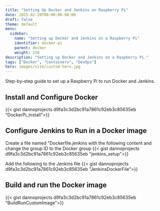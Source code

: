 ```yaml
---
title: "Setting Up Docker and Jenkins on Raspberry Pi"
date: 2025-02-20T00:00:00-08:00
draft: false
theme: default
menu:
  sidebar:
    name: "Setting up Docker and Jenkins on a Raspberry Pi"
    identifier: docker-pi
    parent: docker
    weight: 210
description: "Setting up Docker and Jenkins on a Raspberry Pi."
tags: ["Docker", "Containers", "DevOps"]
hero: images/site/custom-hero.jpg
---
```




Step-by-step guide to set up a Raspberry Pi to run Docker and Jenkins.

## Install and Configure Docker

{{< gist dannoprojects d9fa3c3d2bc91a7861c92eb3c85635eb "DockerPi_install">}}

## Configure Jenkins to Run in a Docker image
Create a file named "Dockerfile.jenkins with the following content and change the group ID to the Docker group
{{< gist dannoprojects d9fa3c3d2bc91a7861c92eb3c85635eb "jenkins_setup">}}

Add the following to the Jenkins file
{{< gist dannoprojects d9fa3c3d2bc91a7861c92eb3c85635eb "JenkinsDockerFile">}}

## Build and run the Docker image

{{< gist dannoprojects d9fa3c3d2bc91a7861c92eb3c85635eb "BuildRunCustomImage">}}
